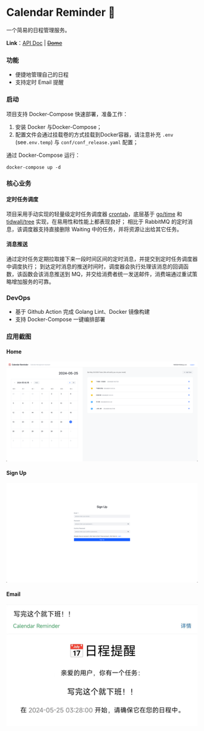 # Calendar Reminder 📅

一个简易的日程管理服务。

**Link**：[API Doc](https://apifox.com/apidoc/shared-ba6e80d9-951a-43aa-84fc-815d6d2b435d) | [~~Dome~~](#)

### 功能

- 便捷地管理自己的日程
- 支持定时 Email 提醒

### 启动

项目支持 Docker-Compose 快速部署，准备工作：

1. 安装 Docker 与Docker-Compose；
2. 配置文件会通过挂载卷的方式挂载到Docker容器，请注意补充 `.env` (see`.env.temp`) 与 `conf/conf_release.yaml` 配置；

通过 Docker-Compose 运行：

```shell
docker-compose up -d
```

### 核心业务

#### 定时任务调度

项目采用手动实现的轻量级定时任务调度器 [crontab](./utils/crontab)，底层基于 [go/time](https://pkg.go.dev/time)
和 [tidwall/tree](https://github.com/tidwall/btree) 实现，在易用性和性能上都表现良好；
相比于 RabbitMQ 的定时消息，该调度器支持直接删除 Waiting 中的任务，并将资源让出给其它任务。

#### 消息推送

通过定时任务定期拉取接下来一段时间区间的定时消息，并提交到定时任务调度器中调度执行；
到达定时消息的推送时间时，调度器会执行处理该消息的回调函数，该函数会该消息推送到 MQ，并交给消费者统一发送邮件，消费端通过重试策略增加服务的可靠。

### DevOps

- 基于 Github Action 完成 Golang Lint、Docker 镜像构建
- 支持 Docker-Compose 一键编排部署

### 应用截图

#### Home

![home.png](./static/home.png)

#### Sign Up

![sign_up.png](./static/sign_up.png)

#### Email

![email.jpg](./static/email.jpg)